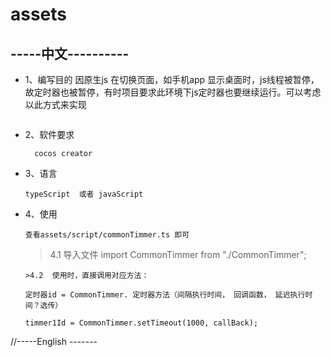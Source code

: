 # assets

##  -----中文----------
- 1、编写目的
  因原生js 在切换页面，如手机app 显示桌面时，js线程被暂停，故定时器也被暂停，有时项目要求此环境下js定时器也要继续运行。可以考虑以此方式来实现
  ```
- 2、软件要求
  ```
    cocos creator
  ```
- 3、语言
  ```
  typeScript  或者 javaScript
  ```

- 4、使用
  ```
  查看assets/script/commonTimmer.ts 即可
  ```
  >4.1  导入文件   import CommonTimmer from "./CommonTimmer";
  ```
  >4.2  使用时，直接调用对应方法：
  ```
      定时器id = CommonTimmer. 定时器方法（间隔执行时间， 回调函数， 延迟执行时间？选传）
  
      timmer1Id = CommonTimmer.setTimeout(1000, callBack);


//-----English -------
